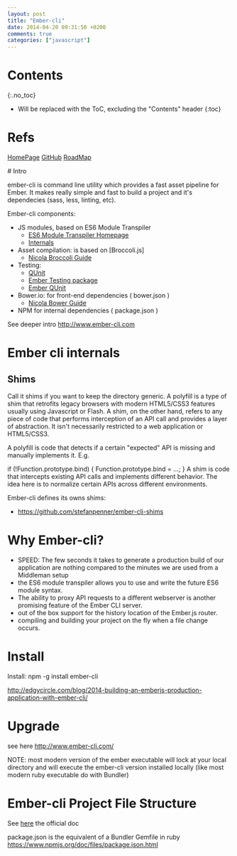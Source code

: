 ```yaml
---
layout: post
title: "Ember-cli"
date: 2014-04-20 09:31:50 +0200
comments: true
categories: ["javascript"]
---
```


# Contents
{:.no_toc}

* Will be replaced with the ToC, excluding the "Contents" header
{:toc}

# Refs

[HomePage](http://iamstef.net/ember-cli/)
[GitHub](https://github.com/stefanpenner/ember-cli)
[RoadMap](https://waffle.io/stefanpenner/ember-cli)

# Intro

ember-cli is command line utility which provides a fast asset pipeline
for Ember. It makes really simple and fast to build a project and it's
dependecies (sass, less, linting, etc).

Ember-cli components:

* JS modules, based on ES6 Module Transpiler
  * [ES6 Module Transpiler Homepage](https://github.com/esnext/es6-module-transpiler)
  * [Internals](http://eviltrout.com/2014/05/03/getting-started-with-es6.html)
* Asset compilation: is based on [Broccoli.js]
  * [Nicola Broccoli Guide]({{site.url}}/guides/broccoli.html)
* Testing:
  * [QUnit](http://qunitjs.com/)
  * [Ember Testing package](http://emberjs.com/guides/testing/integration/)
  * [Ember QUnit](https://github.com/rpflorence/ember-qunit)
* Bower.io: for front-end dependencies ( bower.json )
  * [Nicola Bower Guide]({{site.url}}/guides/bower.html)
* NPM for internal dependencies ( package.json )

See deeper intro http://www.ember-cli.com 

# Ember cli internals

## Shims

Call it shims if you want to keep the directory generic. A polyfill is a type of shim that retrofits legacy browsers with modern HTML5/CSS3 features usually using Javascript or Flash. A shim, on the other hand, refers to any piece of code that performs interception of an API call and provides a layer of abstraction. It isn't necessarily restricted to a web application or HTML5/CSS3.

A polyfill is code that detects if a certain "expected" API is missing and manually implements it. E.g.

if (!Function.prototype.bind) { Function.prototype.bind = ...; }
A shim is code that intercepts existing API calls and implements different behavior. The idea here is to normalize certain APIs across different environments. 

Ember-cli defines its owns shims:

* https://github.com/stefanpenner/ember-cli-shims


# Why Ember-cli?

* SPEED: The few seconds it takes to generate a production build of our
application are nothing compared to the minutes we are used from a Middleman setup
* the ES6 module transpiler allows you to use and write the future ES6 module syntax.
* The ability to proxy API requests to a different webserver is another promising feature of the Ember CLI server. 
* out of the box support for the history location of the Ember.js router.
* compiling and building your project on the fly when a file change occurs.



# Install

Install: npm -g install ember-cli

http://edgycircle.com/blog/2014-building-an-emberjs-production-application-with-ember-cli/


# Upgrade
see here http://www.ember-cli.com/

NOTE: most modern version of the ember executable will lock at your local directory and will execute the ember-cli version installed locally (like most modern ruby executable do with Bundler)


# Ember-cli Project File Structure

See [here](http://www.ember-cli.com/#folder-layout) the official doc

package.json is the equivalent of a Bundler Gemfile in ruby https://www.npmjs.org/doc/files/package.json.html

